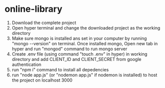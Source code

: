 # online-library

1. Download the complete project
2. Open hyper terminal and change the downloaded project as the working directory 
3. Make sure mongo is installed ans set in your computer by running "mongo --version" on terminal. Once installed mongo, Open new tab in hyper and run "mongod" command to run mongo server
4. Create .env file (using command "touch .env" in hyper) in working directory and add CLIENT_ID and CLIENT_SECRET from google authentication
5. run "npm i" command to install all depedencies
6. run "node app.js" (or "nodemon app.js" if nodemon is installed) to host the project on localhost 3000
